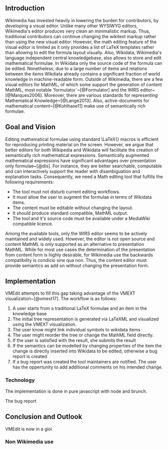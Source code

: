 ## Introduction

Wikimedia has invested heavily in lowering the burden for contributors, by developing a visual editor.
Unlike many other WYSIWYG editors, Wikimedia's editor produces very clean an minimalistic markup.
Thus, traditional contributors can continue changing the wikitext markup rather than using the new visual editor.
However, the math editing feature of the visual editor is limited as it only provides a list of LaTeX templates rather than allowing to edit the formula layout visually.
Also, Wikidata, Wikimedia's language independent central knowledgebase, also allows to store and edit mathematical formulae.
In Wikidata only the source code of the formula can be edited.
Nonetheless, due to a large number of items and relations between the items Wikdiata already contains a significant fraction of world knowledge in machine-readable form.
Outside of Wikimedia, there are a few visual editors for MathML, of which some support the generation of content MathML, most notable 'formulator`~[@Formulator] and the WIRS editor~[@Marques2006].
Moreover, there are various standards for representing Mathematical Knowledge~[@Lange2013].
Also, active-documents for mathematical content~[@Kohlhase11] make use of semantically rich formulae.

## Goal and Vision

Editing mathematical formulae using standard \LaTeX{} macros is efficient for reproducing printing material on the screen.
However, we argue that better editors for both Wikipedia and Wikidata will facilitate the creation of semantically rich mathematical expressions.
Semantically augmented mathematical expressions have significant advantages over presentation only formulae~[@dis].
For instance, they are better searchable, computable and can interactively support the reader with disambiguation and explanation tasks.
Consequently, we need a Math editing tool that fulfills the following requirements:

* The tool must not disturb current editing workflows.
* It must allow the user to augment the formulae in terms of Wikidata items.
* The content must be editable without changing the layout.
* It should produce standard compatible, MathML output.
* The tool and it's source code must be available under a MediaWiki compatible licence.

Among the available tools, only the WIRS editor seems to be actively maintained and widely used.
However, the editor is not open source and content MathML is only supported as an alternative to presentation MathML.
While for most use cases the determination of the presentation from content form is highly desirable, for Wikimedia use the backwards compatibility is  condicio sine qua non.
Thus, the content editor must provide semantics as add on without changing the presentation form.

## Implementation
VMEdit attempts to fill this gap taking advantage of the VMEXT visualization~[@vmext17].
The workflow is as follows:

1. A user starts from a traditional LaTeX formulae and an item in the knowledge base
2. The initial tree representation is generated via LaTeXML and visualized using the VMEXT visualization.
3. The user know might link individual symbols to wikidata items
4. The user might reorder the tree or change the MathML field directly.
5. If the user is satisfied with the result, she submits the result
6. If the semantics can be modelled by changing properties of the item the change is directly inserted into Wikidata to be edited, otherwise a bug report is created
7. If a bug report was created the tool maintainers are notified. The user has the oppertunity to add additional comments on his intended change.

### Technology

The implementation is done in pure javascript with node and brunch. 

The bug report  

## Conclusion and Outlook

VMEdit is now in a gioi

### Non Wikimedia use
